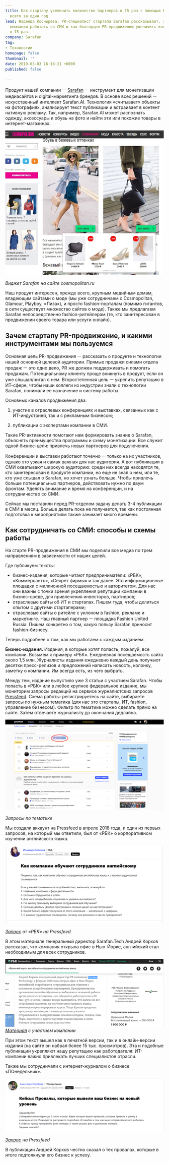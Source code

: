 ```yaml
---
title: Как стартапу увеличить количество партнеров в 15 раз с помощью PR-инструментов
  всего за один год
lead: Надежда Коснырева, PR-специалист стартапа Sarafan рассказывает, зачем молодой
  компании работать со СМИ и как благодаря PR-продвижению увеличить количество партнеров
  в 15 раз.
company: Sarafan
tag:
- Технологии
homepage: false
thumbnail: ''
date: 2019-03-03 16:16:21 +0000
published: false

---
```

Продукт нашей компании ㅡ [Sarafan](https://sarafan.tech/ru) ㅡ инструмент для монетизации медиасайтов и digital-маркетинга брендов. В основе всех решений ㅡ искусственный интеллект Sarafan.AI. Технология «считывает» объекты на фотографиях, анализирует текст публикации и встраивает в контент нативную рекламу. Так, например, Sarafan.AI может распознать одежду, аксессуары и обувь на фото и найти эти или похожие товары в интернет-магазинах.

  
![](../assets/uploads/image3-1.jpg)

_Виджет Sarafan на сайте cosmopolitan.ru_

Наш продукт интересен, прежде всего, крупным медийным домам, владеющим сайтами о моде (мы уже сотрудничаем с Cosmopolitan, Glamour, Playboy, «Лиза»), и просто fashion-порталам (помимо гигантов, в сети существует множество сайтов о моде). Также мы предлагаем Sarafan непосредственно fashion-ритейлерам (те, кто заинтересован в продвижении своего товара или услуги онлайн).

## Зачем стартапу PR-продвижение, и какими инструментами мы пользуемся

  
Основная цель PR-продвижения ㅡ рассказать о продукте и технологии нашей основной целевой аудитории. Прямые продажи силами отдела продаж ㅡ это одно дело, PR же должен поддерживать и помогать продажам. Потенциальному клиенту проще вникнуть в продукт, если он уже слышал/читал о нем. Второстепенная цель ㅡ укрепить репутацию в ИТ-сфере, чтобы наши коллеги из индустрии знали о технологии Sarafan, понимали ее назначение и систему работы.

Основных каналов продвижения два:

1) участие в отраслевых конференциях и выставках, связанных как с ИТ-индустрией, так и с рекламным бизнесом;

2) публикации с экспертами компании в СМИ.

Такие PR-активности помогают нам формировать знание о Sarafan, объяснять преимущества программы и схему монетизации. Все служит одной бизнес-цели: привлечь новых партнеров для подключения.

Конференции и выставки работают точечно ㅡ только на их участников, однако это узкая и самая важная для нас аудитория. А вот публикации в СМИ охватывают широкую аудиторию: среди них всегда находятся те, кто заинтересован в продукте компании, но еще не знал о нем, или те, кто уже слышал о Sarafan, но хочет узнать больше. Чтобы привлечь больше потенциальных партнеров, действовать нужно по двум фронтам. Уделять внимание и время на конференции, и на сотрудничество со СМИ.

Сейчас мы поставили перед PR-отделом задачу делать 3-4 публикации в СМИ в месяц. Больше делать пока не получается, так как постоянная подготовка к мероприятиям также занимает много времени.

## Как сотрудничать со СМИ: способы и схемы работы

На старте PR-продвижения в СМИ мы поделили все медиа по трем направлениям в зависимости от наших целей.

Где публикуем тексты:

* бизнес-издания, которые читают предприниматели: «РБК», «Коммерсантъ», «Секрет фирмы» и так далее. Это информационные площадки с миллионной посещаемостью и авторитетом. Для нас они важны с точки зрения укрепления репутации компании в бизнес-среде, для привлечения инвесторов, партнеров;
* отраслевые сайты об ИТ и стартапах. Пишем туда, чтобы делиться опытом с другими стартаперами;
* отраслевые сайты о ритейле с уклоном в fashion, рекламе и маркетинге. Наш главный партнер ㅡ площадка Fashion United Russia. Пишем конкретно о том, какую пользу Sarafan приносит fashion-бизнесу.

Теперь подробнее о том, как мы работаем с каждым изданием.

**Бизнес-издания.** Издания, в которые хотят попасть, пожалуй, все компании. Возьмем к примеру «РБК». Ежедневная посещаемость сайта около 1,5 млн. Журналисты издания ежедневно каждый день получают десятки пресс-релизов и предложений написать новость, колонку, заметку о компании. Им всегда есть, из чего выбрать.

Между тем, издание выпустило уже 3 статьи с участием Sarafan. Чтобы попасть в «РБК» или в любое крупное федеральное издание, мы мониторим запросы редакций на сервисе журналистских запросов [Pressfeed](https://pressfeed.ru/). Схема работы: регистрируетесь на сайте, выбираете запросы по нужным тематика (для нас это стартапы, ИТ, fashion, управление бизнесом). Фильтр по тематике можно сделать прямо на сайте. Затем отвечаете журналисту до окончания дедлайна.

![](../assets/uploads/image2-8.png)

_Запросы по тематике_

Мы создали аккаунт на Pressfeed в апреле 2018 года, и один из первых запросов, на который мы ответили, был от «РБК» о корпоративном изучении английского языка.

![](../assets/uploads/image1-10.png)

[_Запрос_](https://pressfeed.ru/query/44219) _от «РБК» на Pressfeed_

В этом материале генеральный директор Sarafan.Tech Андрей Корхов рассказал, что компания открыла офис в Нью-Йорке, английский стал необходимым для всех сотрудников.

![](../assets/uploads/image7-11.png)  
[_Материал_](https://www.rbc.ru/own_business/25/06/2018/5b2cd4b39a794780497a3284) _с участием компании_

При этом текст вышел как в печатной версии, так и в онлайн-версии издания (на сайте он набрал более 15 тыс. просмотров). Эта и подобные публикации укрепляют нашу репутацию как работодателя: ИТ-компании важно привлекать лучших специалистов отрасли.

Также мы сотрудничали с интернет-журналом о бизнесе «ПОнедельник».

![](../assets/uploads/image11-3.png)  
  
[_Запрос_](https://pressfeed.ru/query/42258) _на Pressfeed_

В публикации Андрей Корхов честно сказал о тех провалах, которые в итоге подтолкнули его бизнес к успеху.